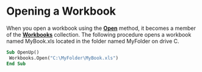 
# Opening a Workbook

When you open a workbook using the  **[Open](1d1c3fca-ae1a-0a91-65a2-6f3f0fb308a0.md)** method, it becomes a member of the  **[Workbooks](f768da57-013a-e652-0f5d-60b03aa4240a.md)** collection. The following procedure opens a workbook named MyBook.xls located in the folder named MyFolder on drive C.


```vb
Sub OpenUp() 
 Workbooks.Open("C:\MyFolder\MyBook.xls") 
End Sub
```

